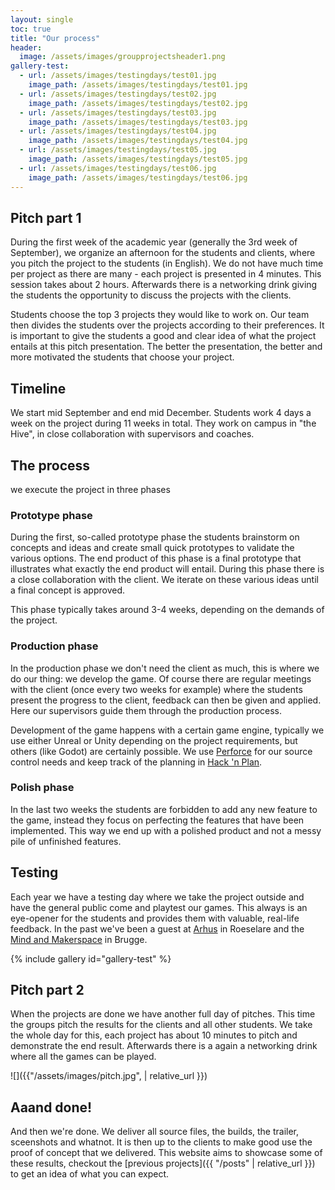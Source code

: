```yaml
---
layout: single
toc: true
title: "Our process"
header:
  image: /assets/images/groupprojectsheader1.png
gallery-test:
  - url: /assets/images/testingdays/test01.jpg
    image_path: /assets/images/testingdays/test01.jpg
  - url: /assets/images/testingdays/test02.jpg
    image_path: /assets/images/testingdays/test02.jpg
  - url: /assets/images/testingdays/test03.jpg
    image_path: /assets/images/testingdays/test03.jpg
  - url: /assets/images/testingdays/test04.jpg
    image_path: /assets/images/testingdays/test04.jpg
  - url: /assets/images/testingdays/test05.jpg
    image_path: /assets/images/testingdays/test05.jpg
  - url: /assets/images/testingdays/test06.jpg
    image_path: /assets/images/testingdays/test06.jpg
---
```


## Pitch part 1

During the first week of the academic year (generally the 3rd week of September), we organize an afternoon for the students and clients, where you pitch the project to the students (in English). We do not have much time per project as there are many - each project is presented in 4 minutes. This session takes about 2 hours. Afterwards there is a networking drink giving the students the opportunity to discuss the projects with the clients.

Students choose the top 3 projects they would like to work on. Our team then divides the students over the projects according to their preferences. It is important to give the students a good and clear idea of what the project entails at this pitch presentation. The better the presentation, the better and more motivated the students that choose your project.

## Timeline

We start mid September and end mid December. Students work 4 days a week on the project during 11 weeks in total. They work on campus in "the Hive", in close collaboration with supervisors and coaches.

## The process

we execute the project in three phases

### Prototype phase

During the first, so-called prototype phase the students brainstorm on concepts and ideas and create small quick prototypes to validate the various options. The end product of this phase is a final prototype that illustrates what exactly the end product will entail. During this phase there is a close collaboration with the client. We iterate on these various ideas until a final concept is approved.

This phase typically takes around 3-4 weeks, depending on the demands of the project.

### Production phase

In the production phase we don't need the client as much, this is where we do our thing: we develop the game. Of course there are regular meetings with the client (once every two weeks for example) where the students present the progress to the client, feedback can then be given and applied. Here our supervisors guide them through the production process.

Development of the game happens with a certain game engine, typically we use either Unreal or Unity depending on the project requirements, but others (like Godot) are certainly possible. We use [Perforce](https://www.perforce.com/) for our source control needs and keep track of the planning in [Hack 'n Plan](https://hacknplan.com/).

### Polish phase

In the last two weeks the students are forbidden to add any new feature to the game, instead they focus on perfecting the features that have been implemented. This way we end up with a polished product and not a messy pile of unfinished features.

## Testing

Each year we have a testing day where we take the project outside and have the general public come and playtest our games. This always is an eye-opener for the students and provides them with valuable, real-life feedback. In the past we've been a guest at [Arhus](https://www.arhus.be/) in Roeselare and the [Mind and Makerspace](https://mindandmakerspace.com/) in Brugge.

{% include gallery id="gallery-test" %}

## Pitch part 2

When the projects are done we have another full day of pitches. This time the groups pitch the results for the clients and all other students. We take the whole day for this, each project has about 10 minutes to pitch and demonstrate the end result. Afterwards there is a again a networking drink where all the games can be played.

![]({{"/assets/images/pitch.jpg",  | relative_url }})

## Aaand done!

And then we're done. We deliver all source files, the builds, the trailer, sceenshots and whatnot. It is then up to the clients to make good use the proof of concept that we delivered. This website aims to showcase some of these results, checkout the [previous projects]({{ "/posts" | relative_url }}) to get an idea of what you can expect.

